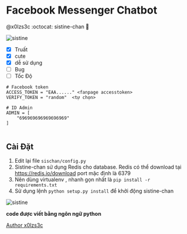 # Facebook Messenger Chatbot 
@x0lzs3c :octocat: sistine-chan :lollipop:

![sistine](http://cloud-3.steamusercontent.com/ugc/156905452611990191/8D8E2B6B899765DF54EDA97D4EF2AECF8C324A8C/)

- [x] Truất
- [x] cute 
- [x] dễ sử dụng
- [ ] Bug 
- [ ]  Tốc Độ

```
# Facebook token
ACCESS_TOKEN = "EAA......" <fanpage accesstoken>
VERIFY_TOKEN = "random"  <tự chọn>

# ID Admin
ADMIN = [
    "696969696969696969"
]


```
## Cài Đặt

1. Edit lại file ```sischan/config.py```
2. Sistine-chan sử dụng Redis cho database. Redis có thể download tại https://redis.io/download port mặc định là 6379 
3. Nên dùng virtualenv , nhanh gọn nhất là ```pip install -r requirements.txt```
4. Sử dụng lệnh ``` python setup.py install ``` để khởi động sistine-chan


![sistine](https://images4.alphacoders.com/831/thumb-350-831336.png)

__code được viết bằng ngôn ngữ python__


[Author x0lzs3c](https://www.facebook.com/Jizwans)
